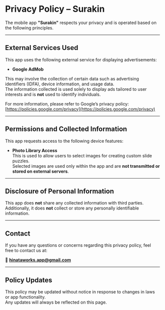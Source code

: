 # Privacy Policy – Surakin

The mobile app **"Surakin"** respects your privacy and is operated based on the following principles.

---

## External Services Used

This app uses the following external service for displaying advertisements:

- **Google AdMob**

This may involve the collection of certain data such as advertising identifiers (IDFA), device information, and usage data.  
The information collected is used solely to display ads tailored to user interests and is **not** used to identify individuals.

For more information, please refer to Google’s privacy policy:  
[https://policies.google.com/privacy](https://policies.google.com/privacy)

---

## Permissions and Collected Information

This app requests access to the following device features:

- **Photo Library Access**  
  This is used to allow users to select images for creating custom slide puzzles.  
  Selected images are used only within the app and are **not transmitted or stored on external servers**.

---

## Disclosure of Personal Information

This app does **not** share any collected information with third parties.  
Additionally, it does **not** collect or store any personally identifiable information.

---

## Contact

If you have any questions or concerns regarding this privacy policy, feel free to contact us at:

📧 **hinataworks.app@gmail.com**

---

## Policy Updates

This policy may be updated without notice in response to changes in laws or app functionality.  
Any updates will always be reflected on this page.

